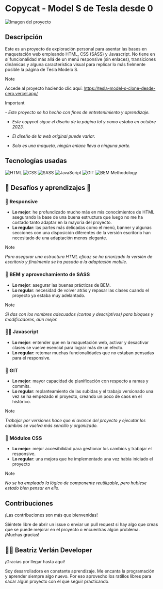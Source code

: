 # Copycat - Model S de Tesla desde 0

![Imagen del proyecto](https://github.com/Bemart93/Tesla-ModelS-clone-desde-cero/assets/119456603/797f48dd-15fc-4bc4-a24f-366eefe6e9ad)

## Descripción 

Este es un proyecto de exploración personal para asentar las bases en maquetación web empleando HTML, CSS (SASS) y Javascript. No tiene en sí funcionalidad más allá de un menú responsive (sin enlaces), transiciones dinámicas y alguna característica visual para replicar lo más fielmente posible la página de Tesla Modelo S.

> [!NOTE]
> Accede al proyecto haciendo clic aquí: https://tesla-model-s-clone-desde-cero.vercel.app/

> [!IMPORTANT]
> <em>
> - Este proyecto se ha hecho con fines de entretenimiento y aprendizaje.
>   
> - Este copycat sigue el diseño de la página tal y como estaba en octubre 2023.
> 
> - El diseño de la web original puede variar.
>
> - Solo es una maqueta, ningún enlace lleva a ninguna parte.
> </em>

## Tecnologías usadas

![HTML](https://img.shields.io/static/v1?label=&message=Html&color=orange&logo=html5&logoColor=white&style=for-the-badge)
![CSS](https://img.shields.io/static/v1?label=&message=CSS&color=563d7c&logo=css3&logoColor=white&style=for-the-badge)
![SASS](https://img.shields.io/static/v1?label=&message=SASS&color=CC6699&logo=sass&logoColor=white&style=for-the-badge)
![JavaScript](https://img.shields.io/static/v1?label=&message=JavaScript&color=e8d44d&logo=javascript&logoColor=white&style=for-the-badge)
![GIT](https://img.shields.io/static/v1?label=&message=GIT&color=e84e31&logo=git&logoColor=white&style=for-the-badge)
![BEM Methodology](https://img.shields.io/static/v1?label=&message=bemcss&color=lightblue&logo=bem&logoColor=white&style=for-the-badge)



## 🏅 Desafíos y aprendizajes 🏅


### 📱 Responsive

- **Lo mejor**: he profundizado mucho más en mis conocimientos de HTML asegurando la base de una buena estructura que luego no me ha costado tanto adaptar en la mayoría del proyecto.
- **Lo regular**: las partes más delicadas como el menú, banner y algunas secciones con una disposición diferentes de la versión escritorio han necesitado de una adaptación menos elegante.

> [!NOTE]
> <em>Para asegurar una estructura HTML eficaz se ha priorizado la versión de escritorio y finalmente se ha pasado a la adaptación mobile.</em>


### 🎨 BEM y aprovechamiento de SASS

- **Lo mejor**: asegurar las buenas prácticas de BEM.
- **Lo regular**: necesidad de volver atrás y repasar las clases cuando el proyecto ya estaba muy adelantado.

> [!NOTE]
> <em>Si das con los nombres adecuados (cortos y descriptivos) para bloques y modificadores, aún mejor.</em>


### 👩‍💻 Javascript

- **Lo mejor**: entender que en la maquetación web, activar y desactivar clases se vuelve esencial para lograr más de un efecto.
- **Lo regular**: retomar muchas funcionalidades que no estaban pensadas para el responsive.


### 🧠 GIT

- **Lo mejor**: mayor capacidad de planificación con respecto a ramas y commits.
- **Lo regular**: replanteamiento de las subidas y el trabajo versionado una vez se ha empezado el proyecto, creando un poco de caos en el histórico.

> [!NOTE]
> <em>Trabajar por versiones hace que el avance del proyecto y ejecutar los cambios se vuelva más sencillo y organizado.</em>


### 📂 Módulos CSS

- **Lo mejor**: mejor accesibilidad para gestionar los cambios y trabajar el responsive.
- **Lo regular**: una mejora que he implementado una vez había iniciado el proyecto

> [!NOTE]
> <em>No se ha empleado la lógico de componente reutilizable, pero hubiese estado bien pensar en ello.</em>


## Contribuciones

¡Las contribuciones son más que bienvenidas! 

Siéntete libre de abrir un issue o enviar un pull request si hay algo que creas que se puede mejorar en el proyecto o encuentras algún problema. ¡Muchas gracias!


## 🙋‍♀️ Beatriz Verlán Developer

¡Gracias por llegar hasta aquí!

Soy desarrolladora en constante aprendizaje. Me encanta la programación y aprender siempre algo nuevo. Por eso aprovecho los ratillos libres para sacar algún proyecto con el que seguir practicando.
